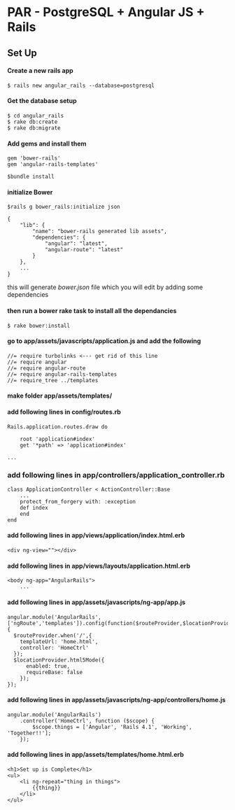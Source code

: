 # PAR - PostgreSQL + Angular JS + Rails  

## Set Up

#### Create a new rails app 

```
$ rails new angular_rails --database=postgresql
```

#### Get the database setup

```
$ cd angular_rails
$ rake db:create
$ rake db:migrate
```

#### Add gems and install them

```
gem 'bower-rails'
gem 'angular-rails-templates'

$bundle install
```

#### initialize Bower 

```
$rails g bower_rails:initialize json

{
    "lib": {
        "name": "bower-rails generated lib assets",
        "dependencies": {
            "angular": "latest",
            "angular-route": "latest"
        }
    },
    ...
}
```

this will generate *bower.json* file which you will edit by adding some dependencies 

#### then run a bower rake task to install all the dependancies

```
$ rake bower:install
```

#### go to app/assets/javascripts/application.js and add the following 

```
//= require turbolinks <--- get rid of this line
//= require angular
//= require angular-route
//= require angular-rails-templates
//= require_tree ../templates
```

#### make folder app/assets/templates/  

#### add following lines in config/routes.rb

```
Rails.application.routes.draw do

    root 'application#index'
    get '*path' => 'application#index'

...
```

### add following lines in app/controllers/application_controller.rb 

```
class ApplicationController < ActionController::Base
    ...
    protect_from_forgery with: :exception
    def index
    end
end
```

#### add following lines in app/views/application/index.html.erb

```
<div ng-view=""></div>
```

#### add following lines in app/views/layouts/application.html.erb 

```
<body ng-app="AngularRails">
    ...
```

#### add following lines in app/assets/javascripts/ng-app/app.js

```
angular.module('AngularRails',['ngRoute','templates']).config(function($routeProvider,$locationProvider){
  $routeProvider.when('/',{
    templateUrl: 'home.html',
    controller: 'HomeCtrl'
  });
  $locationProvider.html5Mode({
      enabled: true,
      requireBase: false
    });
});
```

#### add following lines in app/assets/javascripts/ng-app/controllers/home.js

```
angular.module('AngularRails')
    .controller('HomeCtrl', function ($scope) {
        $scope.things = ['Angular', 'Rails 4.1', 'Working', 'Together!!'];
    });
```

#### add following lines in app/assets/templates/home.html.erb

```
<h1>Set up is Complete</h1>
<ul>
    <li ng-repeat="thing in things">
        {{thing}}
    </li>
</ul>
```

